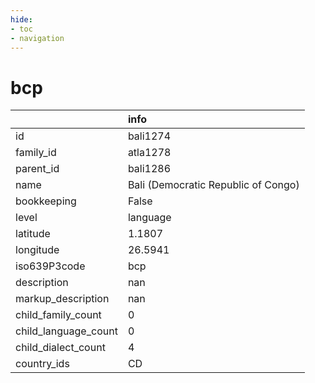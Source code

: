 ```yaml
---
hide:
- toc
- navigation
---
```

# bcp
|                      | info                                |
|:---------------------|:------------------------------------|
| id                   | bali1274                            |
| family_id            | atla1278                            |
| parent_id            | bali1286                            |
| name                 | Bali (Democratic Republic of Congo) |
| bookkeeping          | False                               |
| level                | language                            |
| latitude             | 1.1807                              |
| longitude            | 26.5941                             |
| iso639P3code         | bcp                                 |
| description          | nan                                 |
| markup_description   | nan                                 |
| child_family_count   | 0                                   |
| child_language_count | 0                                   |
| child_dialect_count  | 4                                   |
| country_ids          | CD                                  |